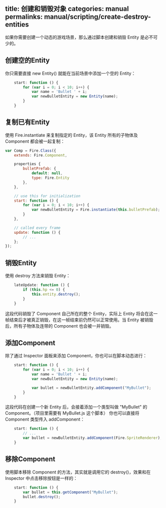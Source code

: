 title: 创建和销毁对象
categories: manual
permalinks: manual/scripting/create-destroy-entities
---

如果你需要创建一个动态的游戏场景，那么通过脚本创建和销毁 Entity 是必不可少的。

## 创建空的Entity

你只需要直接 new Entity() 就能在当前场景中添加一个空的 Entity：

```js
    start: function () {
        for (var i = 0; i < 10; i++) {
            var name = 'Bullet ' + i;
            var newBulletEntity = new Entity(name);
        }
    }
```

## <a name="instantiate"></a>复制已有Entity

使用 Fire.instantiate 来复制指定的 Entity，该 Entity 所有的子物体及 Component 都会被一起复制：

```js
var Comp = Fire.Class({
    extends: Fire.Component,

    properties {
        bulletPrefab: {
            default: null,
            type: Fire.Entity
        },
    },

    // use this for initialization
    start: function () {
        for (var i = 0; i < 10; i++) {
            var newBulletEntity = Fire.instantiate(this.bulletPrefab);
        }
    },

    // called every frame
    update: function () {
        // ...
    };
});
```

## 销毁Entity

使用 destroy 方法来销毁 Entity：

```js
    lateUpdate: function () {
        if (this.hp <= 0) {
            this.entity.destroy();
        }
    }
```

这段代码销毁了 Component 自己所在的整个 Entity，实际上 Entity 将会在这一帧结束后才被真正销毁，在这一帧结束前仍然可以正常使用。当 Entity 被销毁后，所有子物体及连带的 Component 也会被一并销毁。

## 添加Component

除了通过 Inspector 面板来添加 Component，你也可以在脚本动态进行：

```js
    start: function () {
        for (var i = 0; i < 10; i++) {
            var name = 'Bullet ' + i;
            var newBulletEntity = new Entity(name);

            var bullet = newBulletEntity.addComponent("MyBullet");
        }
    }
```

这段代码在创建一个新 Entity 后，会接着添加一个类型叫做 "MyBullet" 的 Component。（项目里需要有 MyBullet.js 这个脚本）
你也可以直接将 Component 类型传入 addComponent：

```js
    start: function () {
        // ...
        var bullet = newBulletEntity.addComponent(Fire.SpriteRenderer);
    }
```

## 移除Component

使用脚本移除 Component 的方法，其实就是调用它的 destroy()，效果和在 Inspector 中点击移除按钮是一样的：

```js
    start: function () {
        var bullet = this.getComponent("MyBullet");
        bullet.destroy();
    }
```





